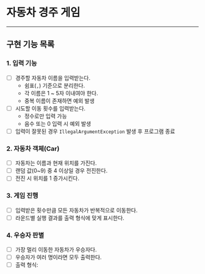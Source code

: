 # 자동차 경주 게임

---

## 구현 기능 목록

### 1. 입력 기능
- [ ] 경주할 자동차 이름을 입력받는다.
  - 쉼표(`,`) 기준으로 분리한다.
  - 각 이름은 1 ~ 5자 이내여야 한다.
  - 중복 이름이 존재하면 예외 발생
- [ ] 시도할 이동 횟수를 입력받는다.
  - 정수로만 입력 가능
  - 음수 또는 0 입력 시 예외 발생
- [ ] 입력이 잘못된 경우 `IllegalArgumentException` 발생 후 프로그램 종료

### 2. 자동차 객체(Car)
- [ ] 자동차는 이름과 현재 위치를 가진다.
- [ ] 랜덤 값(0~9) 중 4 이상일 경우 전진한다.
- [ ] 전진 시 위치를 1 증가시킨다.

### 3. 게임 진행
- [ ] 입력받은 횟수만큼 모든 자동차가 반복적으로 이동한다.
- [ ] 라운드별 실행 결과를 출력 형식에 맞게 표시한다.

### 4. 우승자 판별
- [ ] 가장 멀리 이동한 자동차가 우승자다.
- [ ] 우승자가 여러 명이라면 모두 출력한다.
- [ ] 출력 형식:  